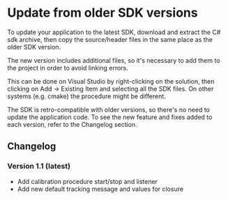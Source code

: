# Update from older SDK versions

To update your application to the latest SDK, download and extract the C# sdk archive, then copy the source/header files in the same place as the older SDK version.

The new version includes additional files, so it's necessary to add them to the project in order to avoid linking errors.

This can be done on Visual Studio by right-clicking on the solution, then clicking on Add -> Existing Item and selecting all the SDK files.
On other systems (e.g. cmake) the procedure might be different.

The SDK is retro-compatible with older versions, so there's no need to update the application code. To see the new feature and fixes added to each version, refer to the Changelog section.

## Changelog
### Version 1.1 (latest)
* Add calibration procedure start/stop and listener
* Add new default tracking message and values for closure
